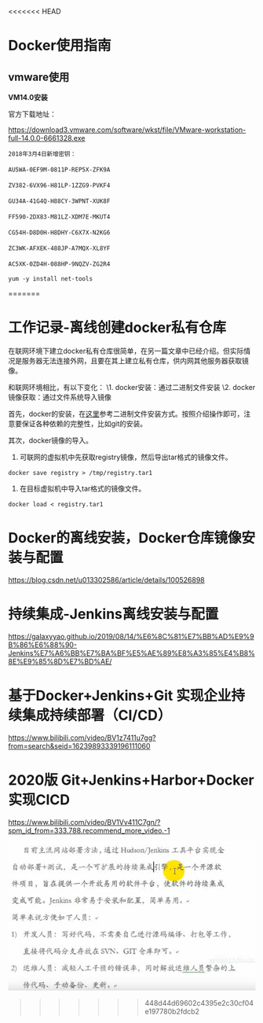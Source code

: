<<<<<<< HEAD
# Docker使用指南

## vmware使用

**VM14.0安装**

官方下载地址：

https://download3.vmware.com/software/wkst/file/VMware-workstation-full-14.0.0-6661328.exe

```
2018年3月4日新增密钥：

AU5WA-0EF9M-0811P-REP5X-ZFK9A

ZV382-6VX96-H81LP-1ZZG9-PVKF4

GU34A-41G4Q-H88CY-3WPNT-XUK8F

FF590-2DX83-M81LZ-XDM7E-MKUT4

CG54H-D8D0H-H8DHY-C6X7X-N2KG6

ZC3WK-AFXEK-488JP-A7MQX-XL8YF

AC5XK-0ZD4H-088HP-9NQZV-ZG2R4

```



```
yum -y install net-tools
```











=======
# 工作记录-离线创建docker私有仓库

在联网环境下建立docker私有仓库很简单，在另一篇文章中已经介绍。但实际情况是服务器无法连接外网，且要在其上建立私有仓库，供内网其他服务器获取镜像。

和联网环境相比，有以下变化：
\1. docker安装：通过二进制文件安装
\2. docker镜像获取：通过文件系统导入镜像

首先，docker的安装，在[这里](https://docs.docker.com/installation/binaries/)参考二进制文件安装方式。按照介绍操作即可，注意要保证各种依赖的完整性，比如git的安装。

其次，docker镜像的导入。

1. 可联网的虚拟机中先获取registry镜像，然后导出tar格式的镜像文件。

```
docker save registry > /tmp/registry.tar1
```

1. 在目标虚拟机中导入tar格式的镜像文件。

```
docker load < registry.tar1
```

# Docker的离线安装，Docker仓库镜像安装与配置

https://blog.csdn.net/u013302586/article/details/100526898



# 持续集成-Jenkins离线安装与配置

https://galaxyyao.github.io/2019/08/14/%E6%8C%81%E7%BB%AD%E9%9B%86%E6%88%90-Jenkins%E7%A6%BB%E7%BA%BF%E5%AE%89%E8%A3%85%E4%B8%8E%E9%85%8D%E7%BD%AE/

# 基于Docker+Jenkins+Git 实现企业持续集成持续部署（CI/CD）

https://www.bilibili.com/video/BV1z7411u7gg?from=search&seid=16239893339196111060

# 2020版 Git+Jenkins+Harbor+Docker实现CICD

https://www.bilibili.com/video/BV1Vv411C7gn/?spm_id_from=333.788.recommend_more_video.-1



![](imgs\imgs.png)
>>>>>>> 448d44d69602c4395e2c30cf04e197780b2fdcb2
